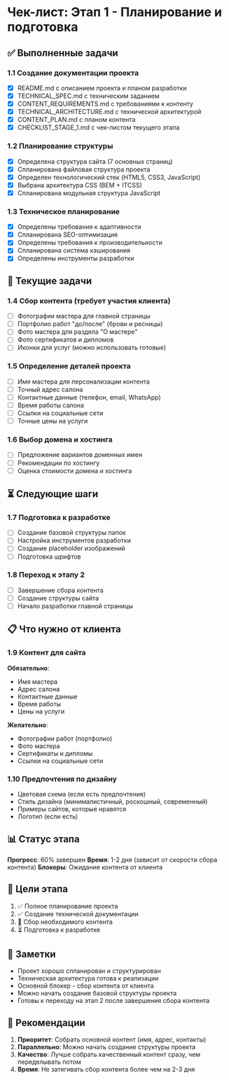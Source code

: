 # Чек-лист: Этап 1 - Планирование и подготовка

## ✅ Выполненные задачи

### 1.1 Создание документации проекта
- [x] README.md с описанием проекта и планом разработки
- [x] TECHNICAL_SPEC.md с техническим заданием
- [x] CONTENT_REQUIREMENTS.md с требованиями к контенту
- [x] TECHNICAL_ARCHITECTURE.md с технической архитектурой
- [x] CONTENT_PLAN.md с планом контента
- [x] CHECKLIST_STAGE_1.md с чек-листом текущего этапа

### 1.2 Планирование структуры
- [x] Определена структура сайта (7 основных страниц)
- [x] Спланирована файловая структура проекта
- [x] Определен технологический стек (HTML5, CSS3, JavaScript)
- [x] Выбрана архитектура CSS (BEM + ITCSS)
- [x] Спланирована модульная структура JavaScript

### 1.3 Техническое планирование
- [x] Определены требования к адаптивности
- [x] Спланирована SEO-оптимизация
- [x] Определены требования к производительности
- [x] Спланирована система кэширования
- [x] Определены инструменты разработки

## 🔄 Текущие задачи

### 1.4 Сбор контента (требует участия клиента)
- [ ] Фотографии мастера для главной страницы
- [ ] Портфолио работ "до/после" (брови и ресницы)
- [ ] Фото мастера для раздела "О мастере"
- [ ] Фото сертификатов и дипломов
- [ ] Иконки для услуг (можно использовать готовые)

### 1.5 Определение деталей проекта
- [ ] Имя мастера для персонализации контента
- [ ] Точный адрес салона
- [ ] Контактные данные (телефон, email, WhatsApp)
- [ ] Время работы салона
- [ ] Ссылки на социальные сети
- [ ] Точные цены на услуги

### 1.6 Выбор домена и хостинга
- [ ] Предложение вариантов доменных имен
- [ ] Рекомендации по хостингу
- [ ] Оценка стоимости домена и хостинга

## ⏳ Следующие шаги

### 1.7 Подготовка к разработке
- [ ] Создание базовой структуры папок
- [ ] Настройка инструментов разработки
- [ ] Создание placeholder изображений
- [ ] Подготовка шрифтов

### 1.8 Переход к этапу 2
- [ ] Завершение сбора контента
- [ ] Создание структуры сайта
- [ ] Начало разработки главной страницы

## 📋 Что нужно от клиента

### 1.9 Контент для сайта
**Обязательно**:
- Имя мастера
- Адрес салона
- Контактные данные
- Время работы
- Цены на услуги

**Желательно**:
- Фотографии работ (портфолио)
- Фото мастера
- Сертификаты и дипломы
- Ссылки на социальные сети

### 1.10 Предпочтения по дизайну
- Цветовая схема (если есть предпочтения)
- Стиль дизайна (минималистичный, роскошный, современный)
- Примеры сайтов, которые нравятся
- Логотип (если есть)

## 📊 Статус этапа

**Прогресс**: 60% завершен
**Время**: 1-2 дня (зависит от скорости сбора контента)
**Блокеры**: Ожидание контента от клиента

## 🎯 Цели этапа

1. ✅ Полное планирование проекта
2. ✅ Создание технической документации
3. 🔄 Сбор необходимого контента
4. ⏳ Подготовка к разработке

## 📝 Заметки

- Проект хорошо спланирован и структурирован
- Техническая архитектура готова к реализации
- Основной блокер - сбор контента от клиента
- Можно начать создание базовой структуры проекта
- Готовы к переходу на этап 2 после завершения сбора контента

## 🚀 Рекомендации

1. **Приоритет**: Собрать основной контент (имя, адрес, контакты)
2. **Параллельно**: Можно начать создание структуры проекта
3. **Качество**: Лучше собрать качественный контент сразу, чем переделывать потом
4. **Время**: Не затягивать сбор контента более чем на 2-3 дня
